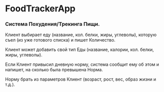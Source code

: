 # FoodTrackerApp

<p><H3>Система Похудения/Трекинга Пищи.</H3></p>

<p>Клиент выбирает еду (название, кол. белки, жиры, углеволы), которую съел (из уже готового списка) и пишет Количество.</p>
<p>Клиент может добавить свой тип Еды (название, калории, кол. белки, жиры, углеволы).</p>
<p>Если Клиент привысил дневную норму, система сообщит ему об этом и напишет, на сколько была превышена Норма.</p>
<p>Норму брать из параметров Клиент (возраст, рост, вес, образ жизни и т.д.).</p>
